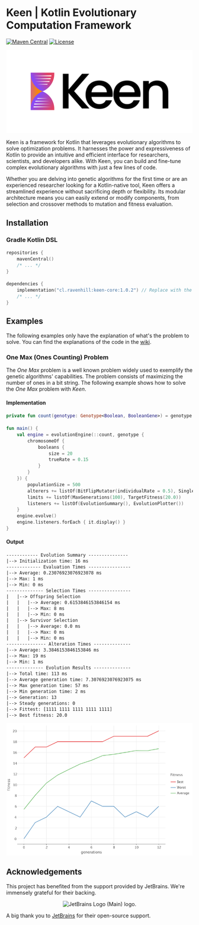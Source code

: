 # Keen | Kotlin Evolutionary Computation Framework

[![Maven Central](https://img.shields.io/maven-central/v/cl.ravenhill/keen-core.svg)](https://search.maven.org/artifact/cl.ravenhill/keen-core)
[![License](https://img.shields.io/badge/License-BSD_2--Clause-orange.svg)](https://opensource.org/licenses/BSD-2-Clause)

![Keen logo](logos/TransparentBg.png)

Keen is a framework for Kotlin that leverages evolutionary algorithms to solve optimization problems.
It harnesses the power and expressiveness of Kotlin to provide an intuitive and efficient interface for researchers,
scientists, and developers alike.
With Keen, you can build and fine-tune complex evolutionary algorithms with just a few lines of code.

Whether you are delving into genetic algorithms for the first time or are an experienced researcher looking for a 
Kotlin-native tool, Keen offers a streamlined experience without sacrificing depth or flexibility. Its modular
architecture means you can easily extend or modify components, from selection and crossover methods to mutation and 
fitness evaluation.


## Installation

### Gradle Kotlin DSL

```kotlin
repositories {
    mavenCentral()
    /* ... */
}

dependencies {
    implementation("cl.ravenhill:keen-core:1.0.2") // Replace with the latest version
    /* ... */
}
```

## Examples

The following examples only have the explanation of what's the problem to solve.
You can find the explanations of the code in the [wiki](https://github.com/r8vnhill/keen/wiki).

### One Max (Ones Counting) Problem

The _One Max_ problem is a well known problem widely used to exemplify the genetic algorithms'
capabilities.
The problem consists of maximizing the number of ones in a bit string.
The following example shows how to solve the _One Max_ problem with _Keen_.

#### Implementation

```kotlin
private fun count(genotype: Genotype<Boolean, BooleanGene>) = genotype.flatMap().count { it }.toDouble()

fun main() {
    val engine = evolutionEngine(::count, genotype {
        chromosomeOf {
            booleans {
                size = 20
                trueRate = 0.15
            }
        }
    }) {
        populationSize = 500
        alterers += listOf(BitFlipMutator(individualRate = 0.5), SinglePointCrossover(chromosomeRate = 0.6))
        limits += listOf(MaxGenerations(100), TargetFitness(20.0))
        listeners += listOf(EvolutionSummary(), EvolutionPlotter())
    }
    engine.evolve()
    engine.listeners.forEach { it.display() }
}
```

#### Output

```text
------------ Evolution Summary ---------------
|--> Initialization time: 16 ms
------------- Evaluation Times ----------------
|--> Average: 0.23076923076923078 ms
|--> Max: 1 ms
|--> Min: 0 ms
-------------- Selection Times ----------------
|   |--> Offspring Selection
|   |   |--> Average: 0.6153846153846154 ms
|   |   |--> Max: 8 ms
|   |   |--> Min: 0 ms
|   |--> Survivor Selection
|   |   |--> Average: 0.0 ms
|   |   |--> Max: 0 ms
|   |   |--> Min: 0 ms
--------------- Alteration Times --------------
|--> Average: 3.3846153846153846 ms
|--> Max: 19 ms
|--> Min: 1 ms
-------------- Evolution Results --------------
|--> Total time: 113 ms
|--> Average generation time: 7.3076923076923075 ms
|--> Max generation time: 57 ms
|--> Min generation time: 2 ms
|--> Generation: 13
|--> Steady generations: 0
|--> Fittest: [1111 1111 1111 1111 1111]
|--> Best fitness: 20.0
```

![One Max Fitness Plot](docs/onemax.png)

## Acknowledgements

This project has benefited from the support provided by JetBrains. We're immensely grateful for their backing.

<div style="text-align: center;">
<img src="https://resources.jetbrains.com/storage/products/company/brand/logos/jb_beam.png" alt="JetBrains Logo (Main) logo." width="100">
</div>

A big thank you to [JetBrains](https://jb.gg/OpenSourceSupport) for their open-source support.
